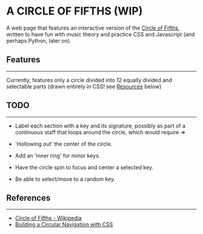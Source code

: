 # A CIRCLE OF FIFTHS (WIP)

A web page that features an interactive version of the [Circle of Fifths](https://en.wikipedia.org/wiki/Circle_of_fifths), written to have fun with music theory and practice CSS and Javascript (and perhaps Python, later on).

## Features
---
Currently, features only a circle divided into 12 equally divided and selectable parts (drawn entirely in CSS! see [Resources](#Resources) below)
    
## TODO
---
+ Label each section with a key and its signature, possibly as part of a continuous staff that loops around the circle, which would require =>
 
+ 'Hollowing out' the center of the circle.

+ Add an 'inner ring' for minor keys.

+ Have the circle spin to focus and center a selected key.

+ Be able to select/move to a random key.


## References
---
+ [Circle of Fifths - Wikipedia](https://en.wikipedia.org/wiki/Circle_of_fifths)
+ [Building a Circular Navigation with CSS](https://tympanus.net/codrops/2013/08/09/building-a-circular-navigation-with-css-transforms/)

